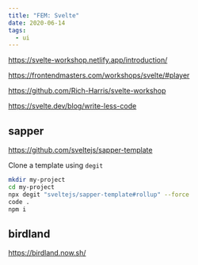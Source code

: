 ```yaml
---
title: "FEM: Svelte"
date: 2020-06-14
tags:
  - ui
---
```


https://svelte-workshop.netlify.app/introduction/

https://frontendmasters.com/workshops/svelte/#player

https://github.com/Rich-Harris/svelte-workshop

https://svelte.dev/blog/write-less-code

## sapper

https://github.com/sveltejs/sapper-template

Clone a template using `degit`

```bash
mkdir my-project
cd my-project
npx degit "sveltejs/sapper-template#rollup" --force
code .
npm i
```

## birdland

https://birdland.now.sh/
